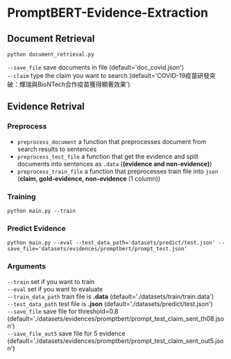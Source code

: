 # PromptBERT-Evidence-Extraction
## Document Retrieval
    python document_retrieval.py    
`--save_file` save documents in file (default='doc_covid.json')  
`--claim` type the claim you want to search (default='COVID-19疫苗研發突破：輝瑞與BioNTech合作疫苗獲得顯著效果')  
## Evidence Retrival
### Preprocess
* `preprocess_document` a function that preprocesses document from search results to sentences
* `preprocess_test_file` a function that get the evidence and split documents into sentences as `.data` (**(evidence and non-evidence)**)       
* `preprocess_train_file` a function that preprocesses train file into `json` (**claim, gold-evidence, non-evidence** (1 column))      
### Training
    python main.py --train
### Predict Evidence 
    python main.py --eval --test_data_path='datasets/predict/test.json' --save_file='datasets/evidences/promptbert/prompt_test.json'
### Arguments 
`--train` set if you want to train  
`--eval` set if you want to evaluate   
`--train_data_path` train file is **.data** (default='./datasets/train/train.data')  
`--test_data_path` test file is **.json** (default='./datasets/predict/test.json')    
`--save_file` save file for threshold=0.8 (default='./datasets/evidences/promptbert/prompt_test_claim_sent_th08.json')    
`--save_file_out5` save file for 5 evidence (default='./datasets/evidences/promptbert/prompt_test_claim_sent_out5.json')
